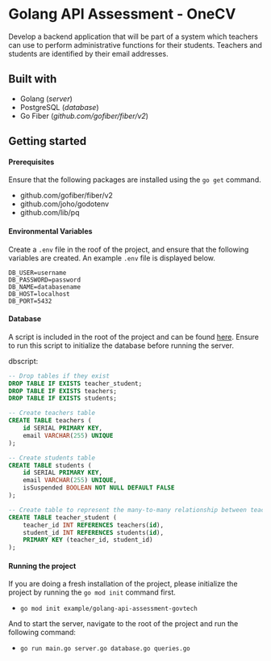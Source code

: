 # Golang API Assessment - OneCV

Develop a backend application that will be part of a system which teachers can use to perform administrative functions for their students. Teachers and students are identified by their email addresses.

## Built with
- Golang (_server_)
- PostgreSQL (_database_)
- Go Fiber (_github.com/gofiber/fiber/v2_)

## Getting started

#### Prerequisites 

Ensure that the following packages are installed using the `go get` command.

- github.com/gofiber/fiber/v2
- github.com/joho/godotenv
- github.com/lib/pq

#### Environmental Variables

Create a `.env` file in the roof of the project, and ensure that the following variables are created. An example `.env` file is displayed below.
```env
DB_USER=username
DB_PASSWORD=password
DB_NAME=databasename
DB_HOST=localhost
DB_PORT=5432
```

#### Database

A script is included in the root of the project and can be found [here](dbscript). Ensure to run this script to initialize the database before running the server.

dbscript:
```sql
-- Drop tables if they exist
DROP TABLE IF EXISTS teacher_student;
DROP TABLE IF EXISTS teachers;
DROP TABLE IF EXISTS students;

-- Create teachers table
CREATE TABLE teachers (
    id SERIAL PRIMARY KEY,
    email VARCHAR(255) UNIQUE
);

-- Create students table
CREATE TABLE students (
    id SERIAL PRIMARY KEY,
    email VARCHAR(255) UNIQUE,
    isSuspended BOOLEAN NOT NULL DEFAULT FALSE
);

-- Create table to represent the many-to-many relationship between teachers and students
CREATE TABLE teacher_student (
    teacher_id INT REFERENCES teachers(id),
    student_id INT REFERENCES students(id),
    PRIMARY KEY (teacher_id, student_id)
);
```

#### Running the project

If you are doing a fresh installation of the project, please initialize the project by running the `go mod init` command first.

- `go mod init example/golang-api-assessment-govtech`

And to start the server, navigate to the root of the project and run the following command:

- `go run main.go server.go database.go queries.go`
